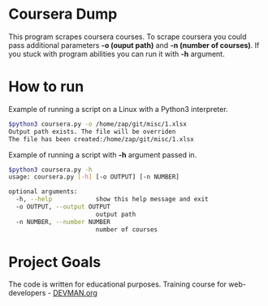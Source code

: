 # Coursera Dump

This program scrapes coursera courses. To scrape coursera you could pass additional parameters **-o (ouput path)** and **-n (number of courses)**. If you stuck with program abilities you can run it with **-h** argument.

# How to run

Example of running a script on a Linux with a Python3 interpreter.

```bash
$python3 coursera.py -o /home/zap/git/misc/1.xlsx
Output path exists. The file will be overriden
The file has been created:/home/zap/git/misc/1.xlsx
```

Example of running a script with **-h** argument passed in.

```bash
$python3 coursera.py -h
usage: coursera.py [-h] [-o OUTPUT] [-n NUMBER]

optional arguments:
  -h, --help            show this help message and exit
  -o OUTPUT, --output OUTPUT
                        output path
  -n NUMBER, --number NUMBER
                        number of courses
```

# Project Goals

The code is written for educational purposes. Training course for web-developers - [DEVMAN.org](https://devman.org)
